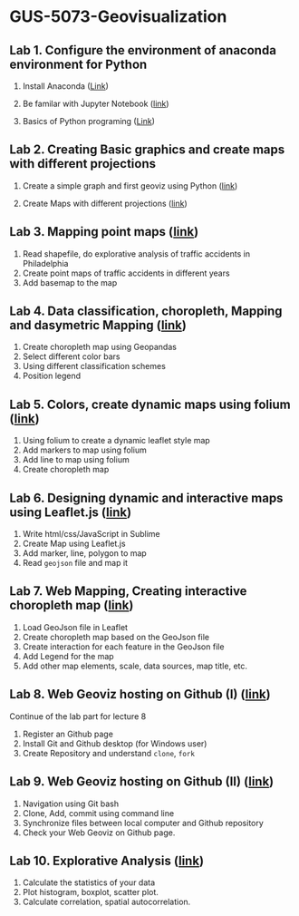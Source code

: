 # GUS-5073-Geovisualization

## Lab 1. Configure the environment of anaconda environment for Python

1. Install Anaconda ([Link](Lab1-Configure-environment/install-anaconda.md)) 

2. Be familar with Jupyter Notebook ([link](Lab1-Configure-environment/jupyter-notebook.md))

3. Basics of Python programing ([Link](Lab1-Configure-environment/PythonBasic.ipynb))


## Lab 2. Creating Basic graphics and create maps with different projections


1. Create a simple graph and first geoviz using Python ([link](Lab2-CreatingGraphics-maps/Projections-manipulation.ipynb))

2. Create Maps with different projections ([link](Lab2-CreatingGraphics-maps/Projections-manipulation.ipynb))

## Lab 3. Mapping point maps ([link](Lab3-thematicMapping/VisualizeCarCrashes-class.ipynb))
1. Read shapefile, do explorative analysis of traffic accidents in Philadelphia
2. Create point maps of traffic accidents in different years 
3. Add basemap to the map

## Lab 4. Data classification, choropleth, Mapping and dasymetric Mapping ([link](Lab4-choropleth-mapping/ChoroplethMaps-class.ipynb))
1. Create choropleth map using Geopandas
2. Select different color bars
3. Using different classification schemes
4. Position legend

## Lab 5. Colors, create dynamic maps using folium ([link](Lab5-dynamic-viz/dynamicViz.ipynb))
1. Using folium to create a dynamic leaflet style map
2. Add markers to map using folium
3. Add line to map using folium
4. Create choropleth map

## Lab 6. Designing dynamic and interactive maps using Leaflet.js ([link](Lab6-webMapping-leaflet/Lecture6.tutorial.md))
1. Write html/css/JavaScript in Sublime
2. Create Map using Leaflet.js
3. Add marker, line, polygon to map
4. Read `geojson` file and map it

## Lab 7. Web Mapping, Creating interactive choropleth map ([link](Lab7-choropleth-mapping/lecture7-leafleatChoroplethMapping.md))
1. Load GeoJson file in Leaflet
2. Create choropleth map based on the GeoJson file
3. Create interaction for each feature in the GeoJson file
4. Add Legend for the map
5. Add other map elements, scale, data sources, map title, etc.

## Lab 8. Web Geoviz hosting on Github (I) ([link](https://github.com/xiaojianggis/GUS-5073-Geovisualization/blob/master/lecture9-Host-webpage-1/lecture9-webpage-host.md))
Continue of the lab part for lecture 8
1. Register an Github page
2. Install Git and Github desktop (for Windows user)
3. Create Repository and understand `clone`, `fork`

## Lab 9. Web Geoviz hosting on Github (II) ([link](https://github.com/xiaojianggis/GUS-5073-Geovisualization/blob/master/lecture10-Host-webpage-2/tutorial.md))

1. Navigation using Git bash
2. Clone, Add, commit using command line
3. Synchronize files between local computer and Github repository
4. Check your Web Geoviz on Github page.

## Lab 10. Explorative Analysis ([link](https://github.com/xiaojianggis/GUS-5073-Geovisualization/blob/master/lecture11-visual-analytics/ExploratoryAnalytics-class.ipynb))
1. Calculate the statistics of your data
2. Plot histogram, boxplot, scatter plot.
3. Calculate correlation, spatial autocorrelation.

